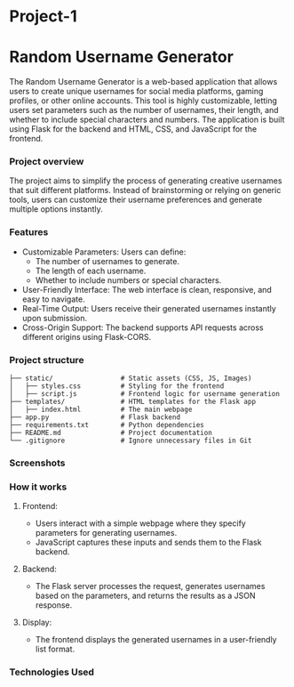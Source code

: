 # Project-1

# Random Username Generator

The Random Username Generator is a web-based application that allows users to create unique usernames for social media platforms, gaming profiles, or other online accounts. This tool is highly customizable, letting users set parameters such as the number of usernames, their length, and whether to include special characters and numbers. The application is built using Flask for the backend and HTML, CSS, and JavaScript for the frontend.

### Project overview

The project aims to simplify the process of generating creative usernames that suit different platforms. Instead of brainstorming or relying on generic tools, users can customize their username preferences and generate multiple options instantly.

### Features

- Customizable Parameters: Users can define:
  - The number of usernames to generate.
  - The length of each username.
  - Whether to include numbers or special characters.
- User-Friendly Interface: The web interface is clean, responsive, and easy to navigate.
- Real-Time Output: Users receive their generated usernames instantly upon submission.
- Cross-Origin Support: The backend supports API requests across different origins using Flask-CORS.

### Project structure

``` Random-Username-Generator/
├── static/                 # Static assets (CSS, JS, Images)
│   ├── styles.css          # Styling for the frontend
│   ├── script.js           # Frontend logic for username generation
├── templates/              # HTML templates for the Flask app
│   ├── index.html          # The main webpage
├── app.py                  # Flask backend
├── requirements.txt        # Python dependencies
├── README.md               # Project documentation
└── .gitignore              # Ignore unnecessary files in Git
```

### Screenshots


### How it works

1. Frontend:
   - Users interact with a simple webpage where they specify parameters for generating usernames.
   - JavaScript captures these inputs and sends them to the Flask backend.

2. Backend:
   - The Flask server processes the request, generates usernames based on the parameters, and returns the results as a JSON response.

3. Display:
   - The frontend displays the generated usernames in a user-friendly list format.


### Technologies Used


